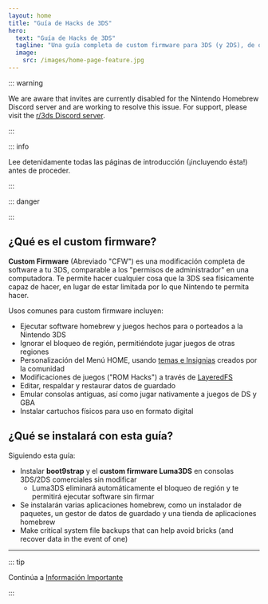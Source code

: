 ```yaml
---
layout: home
title: "Guía de Hacks de 3DS"
hero:
  text: "Guía de Hacks de 3DS"
  tagline: "Una guía completa de custom firmware para 3DS (y 2DS), de original a boot9strap."
  image:
    src: /images/home-page-feature.jpg
---
```


::: warning

We are aware that invites are currently disabled for the Nintendo Homebrew Discord server and are working to resolve this issue. For support, please visit the [r/3ds Discord server](https://discord.gg/3ds).

:::

::: info

Lee detenidamente todas las páginas de introducción (¡incluyendo ésta!) antes de proceder.

:::

::: danger

<!--@include: ./_include/3ds-online.md -->

:::

## ¿Qué es el custom firmware?

**Custom Firmware** (Abreviado "CFW") es una modificación completa de software a tu 3DS, comparable a los "permisos de administrador" en una computadora. Te permite hacer cualquier cosa que la 3DS sea físicamente capaz de hacer, en lugar de estar limitada por lo que Nintendo te permita hacer.

Usos comunes para custom firmware incluyen:

- Ejecutar software homebrew y juegos hechos para o porteados a la Nintendo 3DS
- Ignorar el bloqueo de región, permitiéndote jugar juegos de otras regiones
- Personalización del Menú HOME, usando [temas e Insignias](https://themeplaza.art) creados por la comunidad
- Modificaciones de juegos ("ROM Hacks") a través de [LayeredFS](https://github.com/knight-ryu12/godmode9-layeredfs-usage/wiki/Using-Luma3DS'-layeredfs-\(Only-version-8.0-and-higher\))
- Editar, respaldar y restaurar datos de guardado
- Emular consolas antiguas, así como jugar nativamente a juegos de DS y GBA
- Instalar cartuchos físicos para uso en formato digital

## ¿Qué se instalará con esta guía?

Siguiendo esta guía:

- Instalar **boot9strap** y el **custom firmware Luma3DS** en consolas 3DS/2DS comerciales sin modificar
  - Luma3DS eliminará automáticamente el bloqueo de región y te permitirá ejecutar software sin firmar
- Se instalarán varias aplicaciones homebrew, como un instalador de paquetes, un gestor de datos de guardado y una tienda de aplicaciones homebrew
- Make critical system file backups that can help avoid bricks (and recover data in the event of one)

___

::: tip

Continúa a [Información Importante](key-information)

:::
